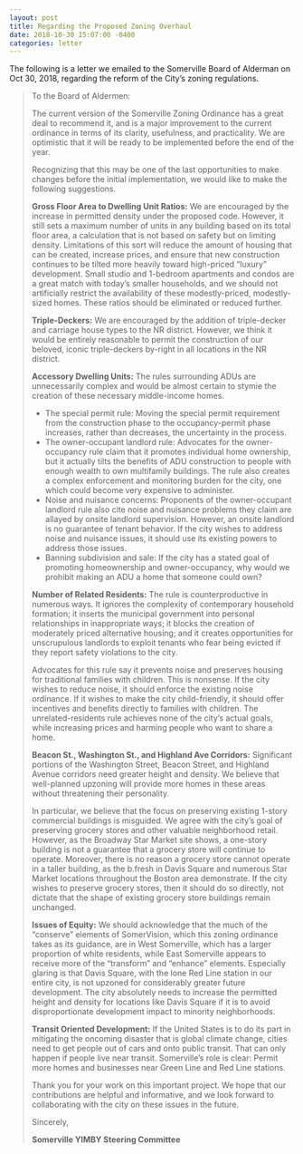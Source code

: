 ```yaml
---
layout: post
title: Regarding the Proposed Zoning Overhaul
date: 2018-10-30 15:07:00 -0400
categories: letter
---
```


The following is a letter we emailed to the Somerville Board of Alderman on <time datetime="2018-10-30T15:07-04:00">Oct 30, 2018</time>, regarding the reform of the City’s zoning regulations.

> To the Board of Aldermen:
>
> The current version of the Somerville Zoning Ordinance has a great deal to recommend it, and is a major improvement to the current ordinance in terms of its clarity, usefulness, and practicality. We are optimistic that it will be ready to be implemented before the end of the year.
>
> Recognizing that this may be one of the last opportunities to make changes before the initial implementation, we would like to make the following suggestions.
>
> **Gross Floor Area to Dwelling Unit Ratios:** We are encouraged by the increase in permitted density under the proposed code. However, it still sets a maximum number of units in any building based on its total floor area, a calculation that is not based on safety but on limiting density. Limitations of this sort will reduce the amount of housing that can be created, increase prices, and ensure that new construction continues to be tilted more heavily toward high-priced “luxury” development. Small studio and 1-bedroom apartments and condos are a great match with today’s smaller households, and we should not artificially restrict the availability of these modestly-priced, modestly-sized homes. These ratios should be eliminated or reduced further.
>
> **Triple-Deckers:** We are encouraged by the addition of triple-decker and carriage house types to the NR district. However, we think it would be entirely reasonable to permit the construction of our beloved, iconic triple-deckers by-right in all locations in the NR district.
>
> **Accessory Dwelling Units:** The rules surrounding ADUs are unnecessarily complex and would be almost certain to stymie the creation of these necessary middle-income homes.
>
> - The special permit rule: Moving the special permit requirement from the construction phase to the occupancy-permit phase increases, rather than decreases, the uncertainty in the process.
> - The owner-occupant landlord rule: Advocates for the owner-occupancy rule claim that it promotes individual home ownership, but it actually tilts the benefits of ADU construction to people with enough wealth to own multifamily buildings. The rule also creates a complex enforcement and monitoring burden for the city, one which could become very expensive to administer.
> - Noise and nuisance concerns: Proponents of the owner-occupant landlord rule also cite noise and nuisance problems they claim are allayed by onsite landlord supervision. However, an onsite landlord is no guarantee of tenant behavior. If the city wishes to address noise and nuisance issues, it should use its existing powers to address those issues.
> - Banning subdivision and sale: If the city has a stated goal of promoting homeownership and owner-occupancy, why would we prohibit making an ADU a home that someone could own?
>
> **Number of Related Residents:** The rule is counterproductive in numerous ways. It ignores the complexity of contemporary household formation; it inserts the municipal government into personal relationships in inappropriate ways; it blocks the creation of moderately priced alternative housing; and it creates opportunities for unscrupulous landlords to exploit tenants who fear being evicted if they report safety violations to the city.
>
> Advocates for this rule say it prevents noise and preserves housing for traditional families with children. This is nonsense. If the city wishes to reduce noise, it should enforce the existing noise ordinance. If it wishes to make the city child-friendly, it should offer incentives and benefits directly to families with children. The unrelated-residents rule achieves none of the city’s actual goals, while increasing prices and harming people who want to share a home.
>
> **Beacon St., Washington St., and Highland Ave Corridors:** Significant portions of the Washington Street, Beacon Street, and Highland Avenue corridors need greater height and density. We believe that well-planned upzoning will provide more homes in these areas without threatening their personality.
>
> In particular, we believe that the focus on preserving existing 1-story commercial buildings is misguided. We agree with the city’s goal of preserving grocery stores and other valuable neighborhood retail. However, as the Broadway Star Market site shows, a one-story building is not a guarantee that a grocery store will continue to operate. Moreover, there is no reason a grocery store cannot operate in a taller building, as the b.fresh in Davis Square and numerous Star Market locations throughout the Boston area demonstrate. If the city wishes to preserve grocery stores, then it should do so directly, not dictate that the shape of existing grocery store buildings remain unchanged.
>
> **Issues of Equity:** We should acknowledge that the much of the “conserve” elements of SomerVision, which this zoning ordinance takes as its guidance, are in West Somerville, which has a larger proportion of white residents, while East Somerville appears to receive more of the “transform” and “enhance” elements. Especially glaring is that Davis Square, with the lone Red Line station in our entire city, is not upzoned for considerably greater future development. The city absolutely needs to increase the permitted height and density for locations like Davis Square if it is to avoid disproportionate development impact to minority neighborhoods.
>
> **Transit Oriented Development:** If the United States is to do its part in mitigating the oncoming disaster that is global climate change, cities need to get people out of cars and onto public transit. That can only happen if people live near transit. Somerville’s role is clear: Permit more homes and businesses near Green Line and Red Line stations.
>
> Thank you for your work on this important project. We hope that our contributions are helpful and informative, and we look forward to collaborating with the city on these issues in the future.
>
> Sincerely,
>
> **Somerville YIMBY Steering Committee**

